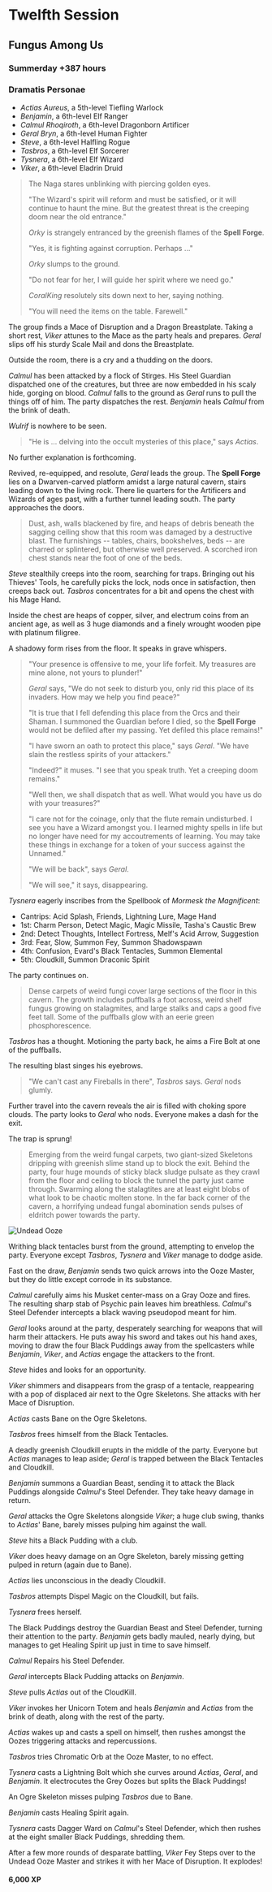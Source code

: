 # Twelfth Session

## Fungus Among Us

### Summerday +387 hours

### Dramatis Personae

- *Actias Aureus*, a 5th-level Tiefling Warlock
- *Benjamin*, a 6th-level Elf Ranger
- *Calmul Rhoqiroth*, a 6th-level Dragonborn Artificer
- *Geral Bryn*, a 6th-level Human Fighter
- *Steve*, a 6th-level Halfling Rogue
- *Tasbros*, a 6th-level Elf Sorcerer
- *Tysnera*, a 6th-level Elf Wizard
- *Viker*, a 6th-level Eladrin Druid

> The Naga stares unblinking with piercing golden eyes.
>
> "The Wizard's spirit will reform and must be satisfied, or it will continue to haunt the mine.
> But the greatest threat is the creeping doom near the old entrance."
>
> *Orky* is strangely entranced by the greenish flames of the **Spell Forge**.
>
> "Yes, it is fighting against corruption. Perhaps ..."
>
> *Orky* slumps to the ground.
>
> "Do not fear for her, I will guide her spirit where we need go."
>
> *CoralKing* resolutely sits down next to her, saying nothing.
>
> "You will need the items on the table. Farewell."

The group finds a Mace of Disruption and a Dragon Breastplate. Taking a short rest, *Viker* attunes to the Mace as the
party heals and prepares. *Geral* slips off his sturdy Scale Mail and dons the Breastplate.

Outside the room, there is a cry and a thudding on the doors.

*Calmul* has been attacked by a flock of Stirges. His Steel Guardian dispatched one of the creatures, but three are now embedded
in his scaly hide, gorging on blood. *Calmul* falls to the ground as *Geral* runs to pull the things off of him. The party
dispatches the rest. *Benjamin* heals *Calmul* from the brink of death.

*Wulrif* is nowhere to be seen.

> "He is ... delving into the occult mysteries of this place," says *Actias*.

No further explanation is forthcoming.

Revived, re-equipped, and resolute, *Geral* leads the group. The **Spell Forge** lies on a Dwarven-carved platform amidst a large natural cavern,
stairs leading down to the living rock. There lie quarters for the Artificers and Wizards of ages past, with a further tunnel leading south. The party approaches the doors.

> Dust, ash, walls blackened by fire, and heaps of debris beneath the sagging ceiling show that this room was damaged by a destructive blast.
> The furnishings -- tables, chairs, bookshelves, beds -- are charred or splintered, but otherwise well preserved.
> A scorched iron chest stands near the foot of one of the beds.

*Steve* stealthily creeps into the room, searching for traps. Bringing out his Thieves' Tools, he carefully picks the lock, nods once in satisfaction, then creeps back out.
*Tasbros* concentrates for a bit and opens the chest with his Mage Hand.

Inside the chest are heaps of copper, silver, and electrum coins from an ancient age, as well as 3 huge diamonds and a finely wrought wooden pipe with platinum filigree.

A shadowy form rises from the floor. It speaks in grave whispers.

> "Your presence is offensive to me, your life forfeit. My treasures are mine alone, not yours to plunder!"
>
> *Geral* says, "We do not seek to disturb you, only rid this place of its invaders. How may we help you find peace?"
>
> "It is true that I fell defending this place from the Orcs and their Shaman. I summoned the Guardian before I died,
> so the **Spell Forge** would not be defiled after my passing. Yet defiled this place remains!"
>
> "I have sworn an oath to protect this place," says *Geral*. "We have slain the restless spirits of your attackers."
>
> "Indeed?" it muses. "I see that you speak truth. Yet a creeping doom remains."
>
> "Well then, we shall dispatch that as well. What would you have us do with your treasures?"
>
> "I care not for the coinage, only that the flute remain undisturbed. I see you have a Wizard amongst you.
> I learned mighty spells in life but no longer have need for my accoutrements of learning.
> You may take these things in exchange for a token of your success against the Unnamed."
>
> "We will be back", says *Geral*.
>
> "We will see," it says, disappearing.

*Tysnera* eagerly inscribes from the Spellbook of *Mormesk the Magnificent*:

- Cantrips: Acid Splash, Friends, Lightning Lure, Mage Hand
- 1st: Charm Person, Detect Magic, Magic Missile, Tasha's Caustic Brew
- 2nd: Detect Thoughts, Intellect Fortress, Melf's Acid Arrow, Suggestion
- 3rd: Fear, Slow, Summon Fey, Summon Shadowspawn
- 4th: Confusion, Evard's Black Tentacles, Summon Elemental
- 5th: Cloudkill, Summon Draconic Spirit

The party continues on.

> Dense carpets of weird fungi cover large sections of the floor in this cavern. The growth includes puffballs a foot across, weird shelf fungus growing on stalagmites,
> and large stalks and caps a good five feet tall. Some of the puffballs glow with an eerie green phosphorescence.

*Tasbros* has a thought. Motioning the party back, he aims a Fire Bolt at one of the puffballs.

The resulting blast singes his eyebrows.

> "We can't cast any Fireballs in there", *Tasbros* says. *Geral* nods glumly.

Further travel into the cavern reveals the air is filled with choking spore clouds. The party looks to *Geral* who nods. Everyone makes a dash for the exit.

The trap is sprung!

> Emerging from the weird fungal carpets, two giant-sized Skeletons dripping with greenish slime stand up to block the exit.
> Behind the party, four huge mounds of sticky black sludge pulsate as they crawl from the floor and ceiling to block the tunnel the party just came through.
> Swarming along the stalagtites are at least eight blobs of what look to be chaotic molten stone.
> In the far back corner of the cavern, a horrifying undead fungal abomination sends pulses of eldritch power towards the party.

![Undead Ooze](images/undead-ooze.jpg)

Writhing black tentacles burst from the ground, attempting to envelop the party. Everyone except *Tasbros*, *Tysnera* and *Viker* manage to dodge aside.

Fast on the draw, *Benjamin* sends two quick arrows into the Ooze Master, but they do little except corrode in its substance.

*Calmul* carefully aims his Musket center-mass on a Gray Ooze and fires. The resulting sharp stab of Psychic pain leaves him breathless. *Calmul*'s Steel Defender intercepts a black waving pseudopod meant for him.

*Geral* looks around at the party, desperately searching for weapons that will harm their attackers. He puts away his sword and takes out his hand axes, moving to draw the four Black Puddings away from the spellcasters
while *Benjamin*, *Viker*, and *Actias* engage the attackers to the front.

*Steve* hides and looks for an opportunity.

*Viker* shimmers and disappears from the grasp of a tentacle, reappearing with a pop of displaced air next to the Ogre Skeletons. She attacks with her Mace of Disruption.

*Actias* casts Bane on the Ogre Skeletons.

*Tasbros* frees himself from the Black Tentacles.

A deadly greenish Cloudkill erupts in the middle of the party. Everyone but *Actias* manages to leap aside; *Geral* is trapped between the Black Tentacles and Cloudkill.

*Benjamin* summons a Guardian Beast, sending it to attack the Black Puddings alongside *Calmul*'s Steel Defender. They take heavy damage in return.

*Geral* attacks the Ogre Skeletons alongside *Viker*; a huge club swing, thanks to *Actias*' Bane, barely misses pulping him against the wall.

*Steve* hits a Black Pudding with a club.

*Viker* does heavy damage on an Ogre Skeleton, barely missing getting pulped in return (again due to Bane).

*Actias* lies unconscious in the deadly Cloudkill.

*Tasbros* attempts Dispel Magic on the Cloudkill, but fails.

*Tysnera* frees herself.

The Black Puddings destroy the Guardian Beast and Steel Defender, turning their attention to the party. *Benjamin* gets badly mauled, nearly dying, but manages to get Healing Spirit up just in time to save himself.

*Calmul* Repairs his Steel Defender.

*Geral* intercepts Black Pudding attacks on *Benjamin*.

*Steve* pulls *Actias* out of the CloudKill.

*Viker* invokes her Unicorn Totem and heals *Benjamin* and *Actias* from the brink of death, along with the rest of the party.

*Actias* wakes up and casts a spell on himself, then rushes amongst the Oozes triggering attacks and repercussions.

*Tasbros* tries Chromatic Orb at the Ooze Master, to no effect.

*Tysnera* casts a Lightning Bolt which she curves around *Actias*, *Geral*, and *Benjamin*. It electrocutes the Grey Oozes but splits the Black Puddings!

An Ogre Skeleton misses pulping *Tasbros* due to Bane.

*Benjamin* casts Healing Spirit again.

*Tysnera* casts Dagger Ward on *Calmul*'s Steel Defender, which then rushes at the eight smaller Black Puddings, shredding them.

After a few more rounds of desparate battling, *Viker* Fey Steps over to the Undead Ooze Master and strikes it with her Mace of Disruption. It explodes!

#### 6,000 XP
